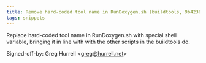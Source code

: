 ```yaml
---
title: Remove hard-coded tool name in RunDoxygen.sh (buildtools, 9b4238b)
tags: snippets
---
```


Replace hard-coded tool name in RunDoxygen.sh with special shell variable, bringing it in line with with the other scripts in the buildtools do.

Signed-off-by: Greg Hurrell &lt;greg@hurrell.net&gt;
